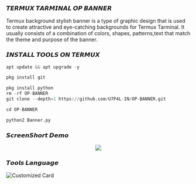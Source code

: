 ### 𝙏𝙀𝙍𝙈𝙐𝙓 𝙏𝘼𝙍𝙈𝙄𝙉𝘼𝙇 𝙊𝙋 𝘽𝘼𝙉𝙉𝙀𝙍

Termux background stylish banner is a type of graphic design that is used to create attractive and eye-catching backgrounds for Termux Tarminal. It usually consists of a combination of colors, shapes, patterns,text  that match the theme and purpose of the banner.

### 𝙄𝙉𝙎𝙏𝘼𝙇𝙇 𝙏𝙊𝙊𝙇𝙎 𝙊𝙉 𝙏𝙀𝙍𝙈𝙐𝙓
````python
apt update && apt upgrade -y

pkg install git

pkg install python
rm -rf OP-BANNER
git clone --depth=1 https://github.com/U7P4L-IN/OP-BANNER.git

cd OP-BANNER

python2 Banner.py
````
### 𝙎𝙘𝙧𝙚𝙚𝙣𝙎𝙝𝙤𝙧𝙩 𝘿𝙚𝙢𝙤
<p align="center"><img src="https://github.com/U7P4L-IN/OP-BANNER/blob/main/image/bac7eca06cf334b197793cef66e823c2.png">

### 𝙏𝙤𝙤𝙡𝙨 𝙇𝙖𝙣𝙜𝙪𝙖𝙜𝙚
![Customized Card](https://github.com/Y013team/api/pin?username=U7P4L-IN&repo=OP-BANNER&title_color=fff&icon_color=f9f9f9&text_color=9f9f9f&bg_color=151515)
